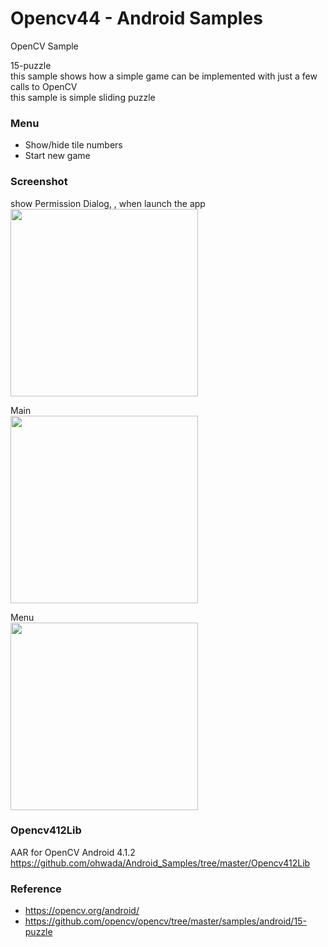 Opencv44 - Android Samples
===============

OpenCV Sample <br/>

15-puzzle <br/>
this sample shows how a simple game can be implemented with just a few calls to OpenCV <br/>
this sample is simple sliding puzzle  <br/>

### Menu <br/>
- Show/hide tile numbers
- Start new game

### Screenshot <br/>
show Permission Dialog, , when launch the app <br/>
<image src="https://raw.githubusercontent.com/ohwada/Android_Samples/master/Opencv44/screenshot/opencv44_camera_permission.png" width="300" /><br/>

Main <br/>
<image src="https://raw.githubusercontent.com/ohwada/Android_Samples/master/Opencv44/screenshot/Opencv44_main.png" width="300" /><br/>

Menu <br/>
<image src="https://raw.githubusercontent.com/ohwada/Android_Samples/master/Opencv44/screenshot/Opencv44_menu.png" width="300" /><br/>


### Opencv412Lib <br/>
AAR for OpenCV Android 4.1.2 <br/>
https://github.com/ohwada/Android_Samples/tree/master/Opencv412Lib <br/>

### Reference <br/>
- https://opencv.org/android/
- https://github.com/opencv/opencv/tree/master/samples/android/15-puzzle

